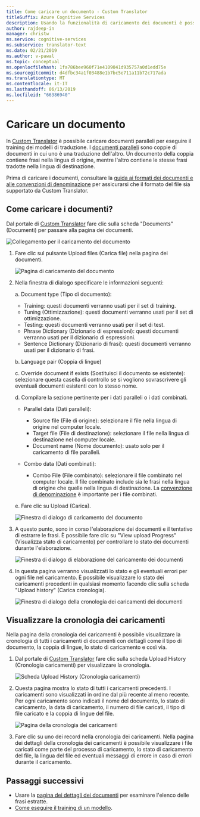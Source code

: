 ```yaml
---
title: Come caricare un documento - Custom Translator
titleSuffix: Azure Cognitive Services
description: Usando la funzionalità di caricamento dei documenti è possibile caricare documenti paralleli per il training. I documenti paralleli sono coppie di documenti in cui uno è la traduzione dell'altro. Un documento della coppia contiene frasi nella lingua di origine, mentre l'altro contiene le stesse frasi tradotte nella lingua di destinazione.
author: rajdeep-in
manager: christw
ms.service: cognitive-services
ms.subservice: translator-text
ms.date: 02/21/2019
ms.author: v-pawal
ms.topic: conceptual
ms.openlocfilehash: 1fa786bee960f71e4109041d935757a0d1edd75e
ms.sourcegitcommit: d4dfbc34a1f03488e1b7bc5e711a11b72c717ada
ms.translationtype: MT
ms.contentlocale: it-IT
ms.lasthandoff: 06/13/2019
ms.locfileid: "66386940"
---
```

# <a name="upload-a-document"></a>Caricare un documento

In [Custom Translator](https://portal.customtranslator.azure.ai) è possibile caricare documenti paralleli per eseguire il training dei modelli di traduzione. I [documenti paralleli](what-are-parallel-documents.md) sono coppie di documenti in cui uno è una traduzione dell'altro. Un documento della coppia contiene frasi nella lingua di origine, mentre l'altro contiene le stesse frasi tradotte nella lingua di destinazione.

Prima di caricare i documenti, consultare la [guida ai formati dei documenti e alle convenzioni di denominazione](document-formats-naming-convention.md) per assicurarsi che il formato del file sia supportato da Custom Translator.

## <a name="how-to-upload-document"></a>Come caricare i documenti?

Dal portale di [Custom Translator](https://portal.customtranslator.azure.ai) fare clic sulla scheda "Documents" (Documenti) per passare alla pagina dei documenti.

![Collegamento per il caricamento del documento](media/how-to/how-to-upload-1.png)


1.  Fare clic sul pulsante Upload files (Carica file) nella pagina dei documenti.

    ![Pagina di caricamento del documento](media/how-to/how-to-upload-2.png)

2.  Nella finestra di dialogo specificare le informazioni seguenti:

    a.  Document type (Tipo di documento):

    -  Training: questi documenti verranno usati per il set di training.
    -  Tuning (Ottimizzazione): questi documenti verranno usati per il set di ottimizzazione.
    -  Testing: questi documenti verranno usati per il set di test.
    -  Phrase Dictionary (Dizionario di espressioni): questi documenti verranno usati per il dizionario di espressioni.
    -  Sentence Dictionary (Dizionario di frasi): questi documenti verranno usati per il dizionario di frasi.

    b.  Language pair (Coppia di lingue)

    c.  Override document if exists (Sostituisci il documento se esistente): selezionare questa casella di controllo se si vogliono sovrascrivere gli eventuali documenti esistenti con lo stesso nome.

    d.  Compilare la sezione pertinente per i dati paralleli o i dati combinati.

    -  Parallel data (Dati paralleli):
        -  Source file (File di origine): selezionare il file nella lingua di origine nel computer locale.
        -  Target file (File di destinazione): selezionare il file nella lingua di destinazione nel computer locale.
        -  Document name (Nome documento): usato solo per il caricamento di file paralleli.

    - Combo data (Dati combinati):
        -  Combo File (File combinato): selezionare il file combinato nel computer locale. Il file combinato include sia le frasi nella lingua di origine che quelle nella lingua di destinazione. La [convenzione di denominazione](document-formats-naming-convention.md) è importante per i file combinati.

    e.  Fare clic su Upload (Carica).

    ![Finestra di dialogo di caricamento del documento](media/how-to/how-to-upload-dialog.png)

3.  A questo punto, sono in corso l'elaborazione dei documenti e il tentativo di estrarre le frasi. È possibile fare clic su "View upload Progress" (Visualizza stato di caricamento) per controllare lo stato dei documenti durante l'elaborazione.

    ![Finestra di dialogo di elaborazione del caricamento dei documenti](media/how-to/how-to-upload-processing-dialog.png)

4.  In questa pagina verranno visualizzati lo stato e gli eventuali errori per ogni file nel caricamento. È possibile visualizzare lo stato dei caricamenti precedenti in qualsiasi momento facendo clic sulla scheda "Upload history" (Carica cronologia).

    ![Finestra di dialogo della cronologia dei caricamenti dei documenti](media/how-to/how-to-upload-document-history.png)


## <a name="view-upload-history"></a>Visualizzare la cronologia dei caricamenti

Nella pagina della cronologia dei caricamenti è possibile visualizzare la cronologia di tutti i caricamenti di documenti con dettagli come il tipo di documento, la coppia di lingue, lo stato di caricamento e così via.

1. Dal portale di [Custom Translator](https://portal.customtranslator.azure.ai) fare clic sulla scheda Upload History (Cronologia caricamenti) per visualizzare la cronologia.

    ![Scheda Upload History (Cronologia caricamenti)](media/how-to/how-to-upload-history-1.png)

2. Questa pagina mostra lo stato di tutti i caricamenti precedenti. I caricamenti sono visualizzati in ordine dal più recente al meno recente. Per ogni caricamento sono indicati il nome del documento, lo stato di caricamento, la data di caricamento, il numero di file caricati, il tipo di file caricato e la coppia di lingue del file.

    ![Pagina della cronologia dei caricamenti](media/how-to/how-to-document-history-2.png)

3. Fare clic su uno dei record nella cronologia dei caricamenti. Nella pagina dei dettagli della cronologia dei caricamenti è possibile visualizzare i file caricati come parte del processo di caricamento, lo stato di caricamento del file, la lingua del file ed eventuali messaggi di errore in caso di errori durante il caricamento.

## <a name="next-steps"></a>Passaggi successivi

- Usare la [pagina dei dettagli dei documenti](how-to-view-document-details.md) per esaminare l'elenco delle frasi estratte.
- [Come eseguire il training di un modello](how-to-train-model.md).
